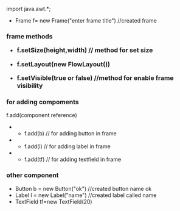 import java.awt.*;

- Frame f= new Frame("enter frame title") //created frame
  
 <h3>frame methods
  

- f.setSize(height,width)  // method for set size 

- f.setLayout(new FlowLayout()) 

- f.setVisible(true or false) //method for enable frame visibility
<h3>for adding compoments</h3>
  

f.add(component reference)
  
- - f.add(b)   // for adding button in frame
- - f.add(l)   // for adding label in frame
- - f.add(tf)   // for adding textfield in frame
    
<h3>other component</h3>

- Button b = new Button("ok") //created button name ok<br>
- Label l = new Label("name") //created label called name<br>
- TextField tf=new TextField(20) 


